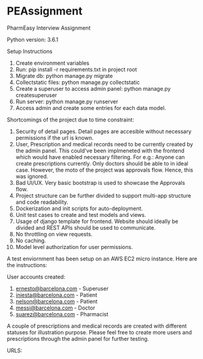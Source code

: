 # PEAssignment
PharmEasy Interview Assignment

Python version: 3.6.1

Setup Instructions
1. Create environment variables
2. Run: pip install -r requirements.txt in project root
3. Migrate db: python manage.py migrate
4. Collectstatic files: python manage.py collectstatic
5. Create a superuser to access admin panel: python manage.py createsuperuser
6. Run server: python manage.py runserver <port>
7. Access admin and create some entries for each data model.

Shortcomings of the project due to time constraint:
1. Security of detail pages. Detail pages are accesible without necessary permissions if the url is known.
2. User, Prescription and medical records need to be currently created by the admin panel. This could've been implmeneted with the frontend which would have enabled necessary filtering. For e.g.: Anyone can create prescriptions currently. Only doctors should be able to in ideal case. However, the moto of the project was approvals flow. Hence, this was ignored.
3. Bad UI/UX. Very basic bootstrap is used to showcase the Approvals flow.
4. Project structure can be further divided to support multi-app structure and code readability.
5. Dockerization and init scripts for auto-deployment.
6. Unit test cases to create and test models and views.
7. Usage of django template for frontend. Website should ideally be divided and REST APIs should be used to communicate.
8. No throttling on view requests.
9. No caching.
10. Model level authorization for user permissions.

A test enviornment has been setup on an AWS EC2 micro instance. Here are the instructions:

User accounts created:
1. ernesto@barcelona.com - Superuser
2. iniesta@barcelona.com - Patient
3. nelson@barcelona.com - Patient
4. messi@barcelona.com - Doctor
5. suarez@barcelona.com - Pharmacist

A couple of prescriptions and medical records are created with different statuses for illustration purpose. Please feel free to create more users and prescriptions through the admin panel for further testing.

URLS:

